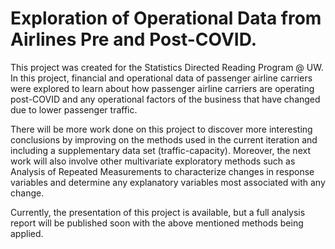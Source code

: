 # Exploration of Operational Data from Airlines Pre and Post-COVID.

This project was created for the Statistics Directed Reading Program @ UW. In this project, financial and operational data of passenger airline carriers were explored to learn about how passenger airline carriers are operating post-COVID and any operational factors of the business that have changed due to lower passenger traffic. 

There will be more work done on this project to discover more interesting conclusions by improving on the methods used in the current iteration and including a supplementary data set (traffic-capacity). Moreover, the next work will also involve other multivariate exploratory methods such as Analysis of Repeated Measurements to characterize changes in response variables and determine any explanatory variables most associated with any change. 

Currently, the presentation of this project is available, but a full analysis report will be published soon with the above mentioned methods being applied. 
